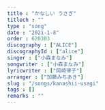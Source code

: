 ```yaml
---
title : "かなしい うさぎ"
titlech : ""
type : "song"
date : "2021-1-8"
order : 620303
discography : ["ALICE"]
discographyId : ["alice"]
singer : ["小森まなみ"]
songwriter : ["小森まなみ"]
lyricwriter : ["岡崎律子"]
arranger : ["加藤みちあき"]
slug : "/songs/kanashii-usagi"
tags : []
remarks : ""
---
```



